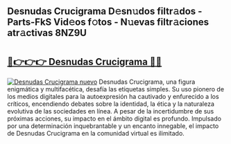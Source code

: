 ## Desnudas Crucigrama D𝚎sn𝚞dos filtr𝚊dos - Parts-FkS Vid𝚎os f𝚘tos - N𝚞evas filtr𝚊ciones atr𝚊ctivas 8NZ9U

# <h2><a href="http://mbc8ih8.tromn.icu/?c=Desnudas+Crucigrama">🔗👉👉👉 Desnudas Crucigrama 🔗🔗</a></h2>

[![Desnudas Crucigrama nuevo](https://i.imgur.com/pEAQMta.gif)](http://mbc8ih8.tromn.icu/?c=Desnudas+Crucigrama)
Desnudas Crucigrama, una figura enigmática y multifacética, desafía las etiquetas simples. Su uso pionero de los medios digitales para la autoexpresión ha cautivado y enfurecido a los críticos, encendiendo debates sobre la identidad, la ética y la naturaleza evolutiva de las sociedades en línea. A pesar de la incertidumbre de sus próximas acciones, su impacto en el ámbito digital es profundo. Impulsado por una determinación inquebrantable y un encanto innegable, el impacto de Desnudas Crucigrama en la comunidad virtual es ilimitado.
